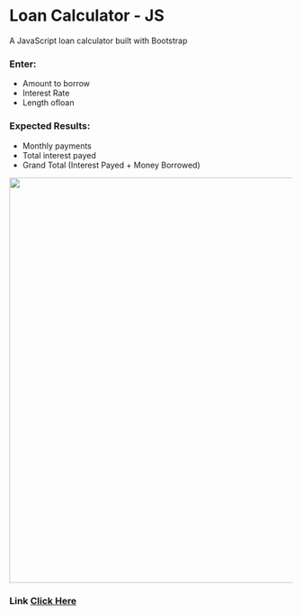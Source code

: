 # Loan Calculator - JS

A JavaScript loan calculator built with Bootstrap

### Enter: 
- Amount to borrow
- Interest Rate
- Length ofloan

### Expected Results:
- Monthly payments
- Total interest payed
- Grand Total (Interest Payed + Money Borrowed)

<img src="https://saboya-dev-github.s3.amazonaws.com/Screen+Shot+2020-11-10+at+5.26.45+PM.png" width=720px/>

### Link [Click Here](https://saboyadev.github.io/Loan-Calculator/)
